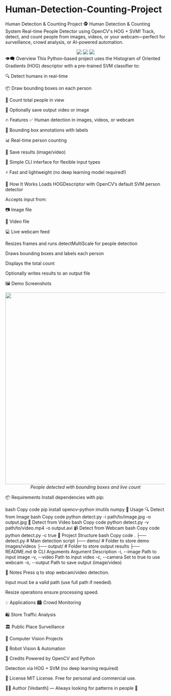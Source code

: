 # Human-Detection-Counting-Project
Human Detection &amp; Counting Project
🕵️ Human Detection & Counting System
Real-time People Detector using OpenCV's HOG + SVM!
Track, detect, and count people from images, videos, or your webcam—perfect for surveillance, crowd analysis, or AI-powered automation.

<div align="center"> <img src="https://img.shields.io/badge/OpenCV-RealTime-blue?logo=opencv" /> <img src="https://img.shields.io/badge/Python-3.8+-green?logo=python" /> <img src="https://img.shields.io/badge/HOG%2BSVM-HumanDetection-orange" /> </div>
👁️‍🗨️ Overview
This Python-based project uses the Histogram of Oriented Gradients (HOG) descriptor with a pre-trained SVM classifier to:

🔍 Detect humans in real-time

📦 Draw bounding boxes on each person

🔢 Count total people in view

💾 Optionally save output video or image

🔥 Features
✅ Human detection in images, videos, or webcam

🔲 Bounding box annotations with labels

📊 Real-time person counting

💽 Save results (image/video)

🧠 Simple CLI interface for flexible input types

⚡ Fast and lightweight (no deep learning model required!)

🧠 How It Works
Loads HOGDescriptor with OpenCV’s default SVM person detector

Accepts input from:

📷 Image file

🎥 Video file

💻 Live webcam feed

Resizes frames and runs detectMultiScale for people detection

Draws bounding boxes and labels each person

Displays the total count

Optionally writes results to an output file

🖼️ Demo Screenshots
<p align="center"> <img src="https://user-images.githubusercontent.com/human-detector/demo-frame.png" width="600"/> <br> <em>People detected with bounding boxes and live count</em> </p>
📦 Requirements
Install dependencies with pip:

bash
Copy code
pip install opencv-python imutils numpy
🚀 Usage
🔍 Detect from Image
bash
Copy code
python detect.py -i path/to/image.jpg -o output.jpg
🎥 Detect from Video
bash
Copy code
python detect.py -v path/to/video.mp4 -o output.avi
📹 Detect from Webcam
bash
Copy code
python detect.py -c true
📁 Project Structure
bash
Copy code
.
├── detect.py               # Main detection script
├── demo/                   # Folder to store demo images/videos
├── output/                 # Folder to store output results
├── README.md
⚙️ CLI Arguments
Argument	Description
-i, --image	Path to input image
-v, --video	Path to input video
-c, --camera	Set to true to use webcam
-o, --output	Path to save output (image/video)

📌 Notes
Press q to stop webcam/video detection.

Input must be a valid path (use full path if needed).

Resize operations ensure processing speed.

💡 Applications
🏙️ Crowd Monitoring

🛍️ Store Traffic Analysis

🏛️ Public Place Surveillance

🧪 Computer Vision Projects

🤖 Robot Vision & Automation

🙌 Credits
Powered by OpenCV and Python

Detection via HOG + SVM (no deep learning required)

📃 License
MIT License. Free for personal and commercial use.

👨‍💻 Author
[Vedanth] — Always looking for patterns in people 👥
